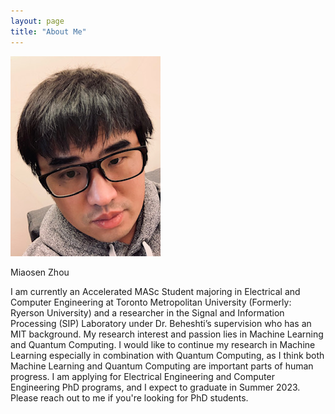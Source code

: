 ```yaml
---
layout: page
title: "About Me"
---
```


![miaosen](miaosen.jpg)

Miaosen Zhou

I am currently an Accelerated MASc Student majoring in Electrical and Computer Engineering at  Toronto Metropolitan University (Formerly: Ryerson University) and a researcher in the Signal and Information Processing (SIP) Laboratory under Dr. Beheshti’s supervision who has an MIT background. My research interest and passion lies in Machine Learning and Quantum Computing. I would like to continue my research in Machine Learning especially in combination with Quantum Computing, as I think both Machine Learning and Quantum Computing are important parts of human progress. I am applying for Electrical Engineering and Computer Engineering PhD programs, and I expect to graduate in Summer 2023. Please reach out to me if you're looking for PhD students.

